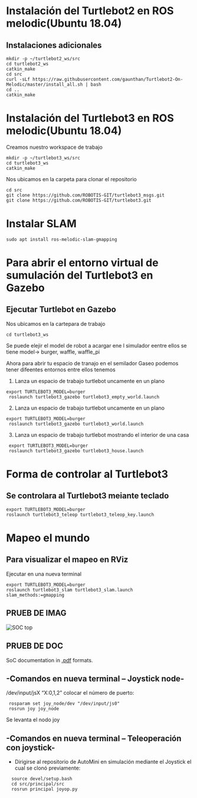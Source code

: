


#  Instalación del Turtlebot2 en ROS melodic(Ubuntu 18.04)

## Instalaciones adicionales


```
mkdir -p ~/turtlebot2_ws/src
cd turtlebot2_ws
catkin_make
cd src
curl -sLf https://raw.githubusercontent.com/gaunthan/Turtlebot2-On-Melodic/master/install_all.sh | bash
cd ..
catkin_make

```


#  Instalación del Turtlebot3 en ROS melodic(Ubuntu 18.04)




Creamos nuestro workspace de trabajo 
```
mkdir -p ~/turtlebot3_ws/src
cd turtlebot3_ws
catkin_make
```
Nos ubicamos en la carpeta para clonar el repositorio

```
cd src
git clone https://github.com/ROBOTIS-GIT/turtlebot3_msgs.git
git clone https://github.com/ROBOTIS-GIT/turtlebot3.git
```


# Instalar SLAM
```
sudo apt install ros-melodic-slam-gmapping

```


#                 Para abrir el entorno virtual de sumulación del Turtlebot3 en Gazebo


##  Ejecutar Turtlebot en Gazebo

Nos ubicamos en la cartepara de trabajo

```
cd turtlebot3_ws
```

Se puede elejir el model de robot a acargar ene l simulador eentre ellos se tiene model-> burger, waffle, waffle_pi

Ahora para abrir tu espacio de tranajo en el semilador Gaseo podemos tener difeentes entornos entre ellos tenemos

1. Lanza un espacio de trabajo turtlebot uncamente en un plano
 ```
export TURTLEBOT3_MODEL=burger
  roslaunch turtlebot3_gazebo turtlebot3_empty_world.launch     
```
2. Lanza un espacio de trabajo turtlebot uncamente en un plano
```
export TURTLEBOT3_MODEL=burger
 roslaunch turtlebot3_gazebo turtlebot3_world.launch           
```

3. Lanza un espacio de trabajo turtlebot mostrando el interior de una casa

```
 export TURTLEBOT3_MODEL=burger
 roslaunch turtlebot3_gazebo turtlebot3_house.launch         
```

#                 Forma de controlar al Turtlebot3 
##  Se controlara al Turtlebot3 meiante teclado
```
export TURTLEBOT3_MODEL=burger
roslaunch turtlebot3_teleop turtlebot3_teleop_key.launch
```







###
###
##
##
###
###








#                 Mapeo el mundo


## Para visualizar el mapeo en RViz

Ejecutar en una nueva terminal 
```
export TURTLEBOT3_MODEL=burger
roslaunch turtlebot3_slam turtlebot3_slam.launch slam_methods:=gmapping
```












## PRUEB DE IMAG

![SOC top](docs/doxygen/pics/soc_top_v5.png)


## PRUEB DE DOC

SoC documentation in [.pdf](docs/riscv_vhdl_trm.pdf) formats.



## -Comandos en nueva terminal  – Joystick node-

 /dev/input/jsX “X:0,1,2” colocar el número de puerto:
```
 rosparam set joy_node/dev "/dev/input/js0"
 rosrun joy joy_node                        
```

  Se levanta el nodo joy
 
## -Comandos en nueva terminal – Teleoperación con joystick-


- Dirigirse al  repositorio de AutoMini en simulación  mediante el Joystick el cual se  clonó previamente:

```
  source devel/setup.bash
  cd src/principal/src 
  rosrun principal joyop.py
```









